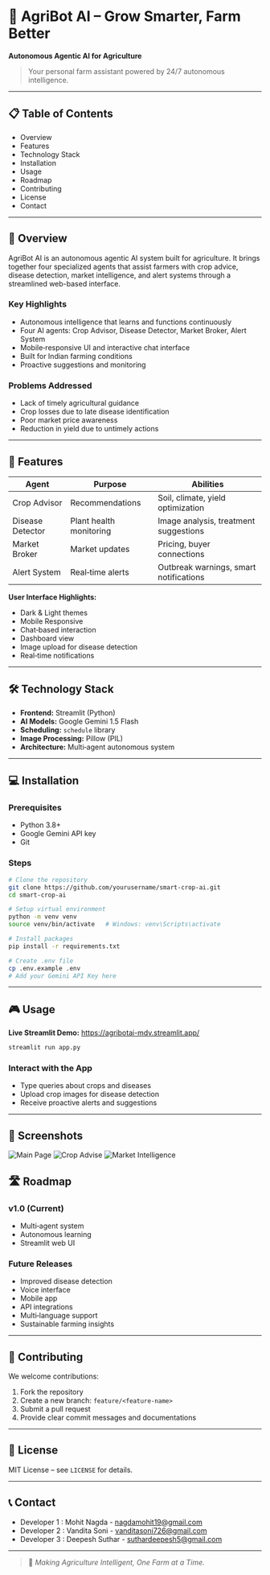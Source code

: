 # 🌾 AgriBot AI – Grow Smarter, Farm Better

**Autonomous Agentic AI for Agriculture**

> Your personal farm assistant powered by 24/7 autonomous intelligence.

---

## 📋 Table of Contents

* Overview
* Features
* Technology Stack
* Installation
* Usage
* Roadmap
* Contributing
* License
* Contact

---

## 🌟 Overview

AgriBot AI is an autonomous agentic AI system built for agriculture. It brings together four specialized agents that assist farmers with crop advice, disease detection, market intelligence, and alert systems through a streamlined web-based interface.

### Key Highlights

* Autonomous intelligence that learns and functions continuously
* Four AI agents: Crop Advisor, Disease Detector, Market Broker, Alert System
* Mobile‑responsive UI and interactive chat interface
* Built for Indian farming conditions
* Proactive suggestions and monitoring

### Problems Addressed

* Lack of timely agricultural guidance
* Crop losses due to late disease identification
* Poor market price awareness
* Reduction in yield due to untimely actions

---

## 🎯 Features

| Agent            | Purpose                 | Abilities                              |
| ---------------- | ----------------------- | -------------------------------------- |
| Crop Advisor     | Recommendations         | Soil, climate, yield optimization      |
| Disease Detector | Plant health monitoring | Image analysis, treatment suggestions  |
| Market Broker    | Market updates          | Pricing, buyer connections             |
| Alert System     | Real‑time alerts        | Outbreak warnings, smart notifications |

**User Interface Highlights:**

* Dark & Light themes
* Mobile Responsive
* Chat‑based interaction
* Dashboard view
* Image upload for disease detection
* Real‑time notifications

---

## 🛠 Technology Stack

* **Frontend:** Streamlit (Python)
* **AI Models:** Google Gemini 1.5 Flash
* **Scheduling:** `schedule` library
* **Image Processing:** Pillow (PIL)
* **Architecture:** Multi‑agent autonomous system

---

## 💻 Installation

### Prerequisites

* Python 3.8+
* Google Gemini API key
* Git

### Steps

```bash
# Clone the repository
git clone https://github.com/yourusername/smart-crop-ai.git
cd smart-crop-ai

# Setup virtual environment
python -m venv venv
source venv/bin/activate   # Windows: venv\Scripts\activate

# Install packages
pip install -r requirements.txt

# Create .env file
cp .env.example .env
# Add your Gemini API Key here
```

---

## 🎮 Usage

**Live Streamlit Demo:** https://agribotai-mdv.streamlit.app/

```bash
streamlit run app.py
```

### Interact with the App

* Type queries about crops and diseases
* Upload crop images for disease detection
* Receive proactive alerts and suggestions

---

## 📸 Screenshots

![Main Page](<Screenshots/Screenshot 2025-08-05 103047.png>)
![Crop Advise](<Screenshots/Screenshot 2025-08-05 205826.png>)
![Market Intelligence](<Screenshots/Screenshot 2025-08-05 210034.png>)




## 🛣 Roadmap

### v1.0 (Current)

* Multi‑agent system
* Autonomous learning
* Streamlit web UI

### Future Releases

* Improved disease detection
* Voice interface
* Mobile app
* API integrations
* Multi‑language support
* Sustainable farming insights

---

## 🤝 Contributing

We welcome contributions:

1. Fork the repository
2. Create a new branch: `feature/<feature-name>`
3. Submit a pull request
4. Provide clear commit messages and documentations

---

## 📄 License

MIT License – see `LICENSE` for details.

---

## 📞 Contact

* Developer 1 : Mohit Nagda - [nagdamohit19@gmail.com](mailto:nagdamohit19@gmail.com)
* Developer 2 : Vandita Soni - [vanditasoni726@gmail.com](mailto:vanditasoni726@gmail.com)
* Developer 3 : Deepesh Suthar - [suthardeepesh5@gmail.com](mailto:suthardeepesh5@gmail.com)

---

> 🌾 *Making Agriculture Intelligent, One Farm at a Time.*
